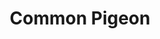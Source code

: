 ---
layout: post
title: Common Pigeon
permalink: /bird/common-pigeon
bird:
  name: Common Pigeon
  binomial-name: Columba livia
  frequency: rare
  season: year-round
  page_url: https://commons.wikimedia.org/wiki/File:Rock_dove_-_natures_pics.jpg
  image: https://res.cloudinary.com/fergd/image/upload/q_auto/v1641507909/Birds/Rock_Dove.jpg
  caption: "The common pigeon is shown with wings spread as it flies."
---